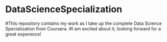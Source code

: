 # DataScienceSpecialization
#This repository contains my work as I take up the complete Data Science Specialization from Coursera.
#I am excited about it, looking forward for a great experence! 


